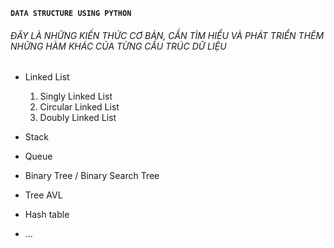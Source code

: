 **`DATA STRUCTURE USING PYTHON`**
###### *ĐÂY LÀ NHỮNG KIẾN THỨC CƠ BẢN, CẦN TÌM HIỂU VÀ PHÁT TRIỂN THÊM NHỮNG HÀM KHÁC CỦA TỪNG CẤU TRÚC DỮ LIỆU*

* Linked List
  1.   Singly Linked List
  2.   Circular Linked List
  3.   Doubly Linked List

* Stack

* Queue

* Binary Tree / Binary Search Tree

* Tree AVL

* Hash table

* ...
